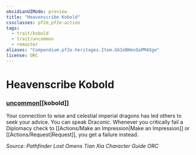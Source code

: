```yaml
---
obsidianUIMode: preview
title: "Heavenscribe Kobold"
cssclasses: pf2e,pf2e-action
tags:
  - trait/kobold
  - trait/uncommon
  - remaster
aliases: "Compendium.pf2e.heritages.Item.G61eBHmsQaPM4Xge"
license: ORC
---
```

# Heavenscribe Kobold

### [uncommon](uncommon "Uncommon Rarity Trait")[[kobold]]






Your connection to wise and celestial imperial dragons has led others to seek your advice. You can speak Draconic. Whenever you critically fail a Diplomacy check to [[Actions/Make an Impression|Make an Impression]] or [[Actions/Request|Request]], you get a failure instead.

*Source: Pathfinder Lost Omens Tian Xia Character Guide*
*ORC*